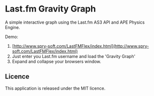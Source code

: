 Last.fm Gravity Graph
=====================

A simple interactive graph using the Last.fm AS3 API and APE Physics Engine.

Demo:

1. [http://www.spry-soft.com/LastFMFlex/index.html](http://www.spry-soft.com/LastFMFlex/index.html)
2. Just enter you Last.fm username and load the 'Gravity Graph'
3. Expand and collapse your browsers window.

Licence
-------

This application is released under the MIT licence.